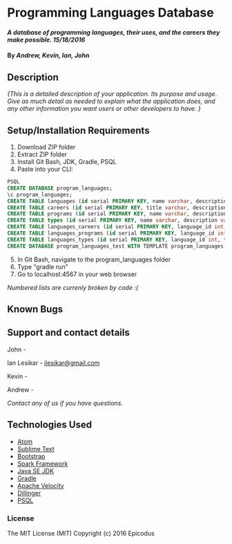 # Programming Languages Database

#### _A database of programming languages, their uses, and the careers they make possible. 15/18/2016_

#### By _**Andrew, Kevin, Ian, John**_

## Description

_{This is a detailed description of your application. Its purpose and usage.  Give as much detail as needed to explain what the application does, and any other information you want users or other developers to have. }_

## Setup/Installation Requirements

1. Download ZIP folder
2. Extract ZIP folder
3. Install Git Bash, JDK, Gradle, PSQL
4. Paste into your CLI:

```sql
PSQL
CREATE DATABASE program_languages;
\c program_languages;
CREATE TABLE languages (id serial PRIMARY KEY, name varchar, description varchar, example varchar, date varchar, webpage varchar);
CREATE TABLE careers (id serial PRIMARY KEY, title varchar, description varchar);
CREATE TABLE programs (id serial PRIMARY KEY, name varchar, description varchar, url varchar);
CREATE TABLE types (id serial PRIMARY KEY, name varchar, description varchar);
CREATE TABLE languages_careers (id serial PRIMARY KEY, language_id int, career_id int);
CREATE TABLE languages_programs (id serial PRIMARY KEY, language_id int, program_id int);
CREATE TABLE languages_types (id serial PRIMARY KEY, language_id int, type_id int);
CREATE DATABASE program_languages_test WITH TEMPLATE program_languages;
```

5. In Git Bash, navigate to the program_languages folder
6. Type "gradle run"
7. Go to localhost:4567 in your web browser

_Numbered lists are currenly broken by code :(_
## Known Bugs


## Support and contact details

John -

Ian Lesikar - ilesikar@gmail.com

Kevin -

Andrew -

_Contact any of us if you have questions._

## Technologies Used

* [Atom](https://atom.io/)
* [Sublime Text](https://www.sublimetext.com/)
* [Bootstrap](http://getbootstrap.com/)
* [Spark Framework](http://sparkjava.com/)
* [Java SE JDK](http://www.oracle.com/technetwork/java/javase/downloads/index.html)
* [Gradle](https://gradle.org/)
* [Apache Velocity](https://velocity.apache.org/engine/releases/velocity-1.5/index.html)
* [Dillinger](http://dillinger.io/)
* [PSQL](http://www.postgresql.org/)

### License

The MIT License (MIT) Copyright (c) 2016 Epicodus
